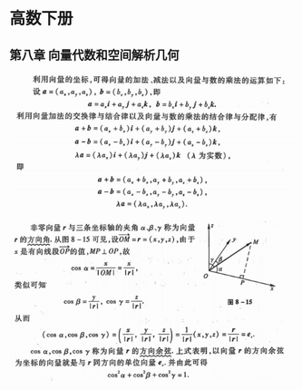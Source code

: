 # 高数下册

## 第八章 向量代数和空间解析几何



![image-20240401084440519](img/image-20240401084440519.png)





![image-20240401084915380](img/image-20240401084915380.png)